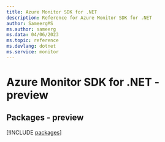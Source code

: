 ```yaml
---
title: Azure Monitor SDK for .NET
description: Reference for Azure Monitor SDK for .NET
author: SameergMS
ms.author: sameerg
ms.data: 04/06/2023
ms.topic: reference
ms.devlang: dotnet
ms.service: monitor
---
```

# Azure Monitor SDK for .NET - preview
## Packages - preview
[!INCLUDE [packages](monitor-index.md)]
